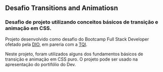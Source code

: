 ﻿## Desafio Transitions and Animatiosn

### Desafio de projeto utilizando conceitos básicos de transição e animação em CSS.

Projeto desenvolvido como desafio do Bootcamp Full Stack Developer ofetado pela [DIO](https://web.dio.me/home), em pareria com a [TQI](https://www.tqi.com.br/).

Neste projeto, foram utilizados alguns dos fundamentos básicos de transição e animação em CSS puro. O projeto pode ser usado na apresentação do portifólio do Dev.
